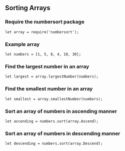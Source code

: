 ## Sorting Arrays
### Require the numbersort package

```
let array = require('numbersort');
```
### Example array

```
let numbers = [1, 5, 8, 4, 10, 30];
```

### Find the largest number in an array

```
let largest = array.largestNumber(numbers);
```

### Find the smallest number in an array

```
let smallest = array.smallestNumber(numbers);
```

### Sort an array of numbers in ascending manner

```
let ascending = numbers.sort(array.Ascend);
```

### Sort an array of numbers in descending manner

```
let descending = numbers.sort(array.Descend);
```